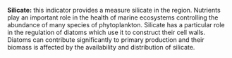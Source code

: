 **Silicate:** this indicator provides a measure silicate in the region.
Nutrients play an important role in the health of marine ecosystems
controlling the abundance of many species of phytoplankton. Silicate has
a particular role in the regulation of diatoms which use it to construct
their cell walls. Diatoms can contribute significantly to primary
production and their biomass is affected by the availability and
distribution of silicate.




